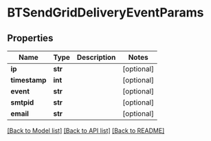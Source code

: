 # BTSendGridDeliveryEventParams

## Properties
Name | Type | Description | Notes
------------ | ------------- | ------------- | -------------
**ip** | **str** |  | [optional] 
**timestamp** | **int** |  | [optional] 
**event** | **str** |  | [optional] 
**smtpid** | **str** |  | [optional] 
**email** | **str** |  | [optional] 

[[Back to Model list]](../README.md#documentation-for-models) [[Back to API list]](../README.md#documentation-for-api-endpoints) [[Back to README]](../README.md)


